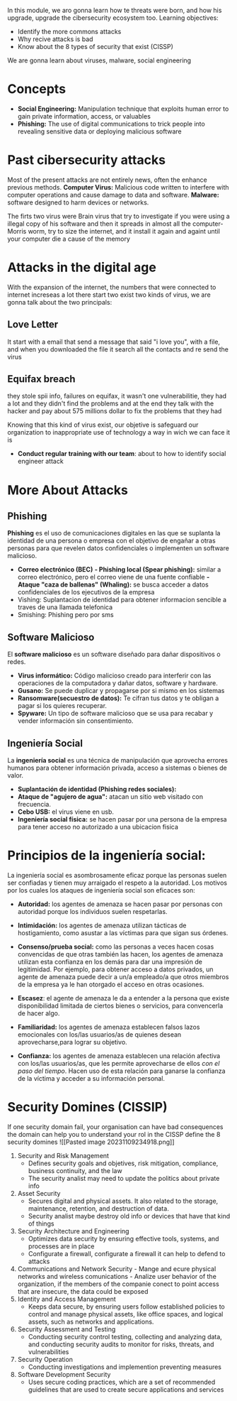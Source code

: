 In this module, we aro gonna learn how te threats were born, and how his upgrade, upgrade the cibersecurity ecosystem too.
Learning objectives:
- Identify the more commons attacks
- Why recive attacks is bad
- Know about the 8 types of security that exist (CISSP)

We are gonna learn about viruses, malware, social engineering
# Concepts
- **Social Engineering:** Manipulation technique that exploits human error to gain private information, access, or valuables
- **Phishing:** The use of digital communications to trick people into revealing sensitive data or deploying malicious software
# Past cibersecurity attacks
Most of the present attacks are not entirely news, often the enhance previous methods. 
**Computer Virus:** Malicious code written to interfere with computer operations and cause damage to data and software.
**Malware:** software designed to harm devices or networks.

The firts two virus were Brain virus that try to investigate if you were using a illegal copy of his software and then it spreads in almost all the computer-
Morris worm, try to size the internet, and it install it again and againt until your computer die a cause of the memory

# Attacks in the digital age
With the expansion of the internet, the numbers that were connected to internet increseas a lot there start two exist two kinds of virus, we are gonna talk about the two principals:
## Love Letter
It start with a email that send a message that said "i love you", with a file, and when you downloaded the file it search all the contacts and re send the virus 
## Equifax breach
they stole spii info, failures on equifax, it wasn't one vulnerabilitie, they had a lot and they didn't find the problems and at the end they talk with the hacker and pay about 575 millions dollar to fix the problems that they had

Knowing that this kind of virus exist, our objetive is safeguard our organization to  inappropriate use of technology a way in wich we can face it is
- **Conduct regular training with our team**: about to how to identify social engineer attack

# More About Attacks
## Phishing
**Phishing** es el uso de comunicaciones digitales en las que se suplanta la identidad de una persona o empresa con el objetivo de engañar a otras personas para que revelen datos confidenciales o implementen un software malicioso.
- **Correo electrónico (BEC)**
**- Phishing local (Spear phishing):** similar a correo electrónico, pero el correo viene de una fuente confiable
**- Ataque "caza de ballenas" (Whaling):** se busca acceder a datos confidenciales de los ejecutivos de la empresa
- Vishing: Suplantacion de identidad para obtener informacion sencible  a traves de una llamada telefonica
- Smishing: Phishing pero por sms
 
## Software Malicioso
El **software malicioso** es un software diseñado para dañar dispositivos o redes.
- **Virus informático:** Código malicioso creado para interferir con las operaciones de la computadora y dañar datos, software y hardware.
- **Gusano:** Se puede duplicar y propagarse por si mismo en los sistemas
- **Ransomware(secuestro de datos):** Te cifran tus datos y te obligan a pagar si los quieres recuperar.
- **Spyware:** Un tipo de software malicioso que se usa para recabar y vender información sin consentimiento.
## Ingeniería Social
La **ingeniería social** es una técnica de manipulación que aprovecha errores humanos para obtener información privada, acceso a sistemas o bienes de valor.
- **Suplantación de identidad (Phishing redes sociales):**
- **Ataque de "agujero de agua":** atacan un sitio web visitado con frecuencia.
- **Cebo USB:** el virus viene en usb.
- **Ingeniería social física:**  se hacen pasar por una persona de la empresa para tener acceso no autorizado a una ubicacion fisica

# Principios de la ingeniería social:
La ingeniería social es asombrosamente eficaz porque las personas suelen ser confiadas y tienen muy arraigado el respeto a la autoridad.
Los motivos por los cuales los ataques de ingeniería social son eficaces son:
- **Autoridad:** los agentes de amenaza se hacen pasar por personas con autoridad porque los individuos suelen respetarlas. 

- **Intimidación:** los agentes de amenaza utilizan tácticas de hostigamiento, como asustar a las víctimas para que sigan sus órdenes. 

- **Consenso/prueba social:** como las personas a veces hacen cosas convencidas de que otras también las hacen, los agentes de amenaza utilizan esta confianza en los demás para dar una impresión de legitimidad. Por ejemplo, para obtener acceso a datos privados, un agente de amenaza puede decir a un/a empleado/a que otros miembros de la empresa ya le han otorgado el acceso en otras ocasiones.

- **Escasez**: el agente de amenaza le da a entender a la persona que existe disponibilidad limitada de ciertos bienes o servicios, para convencerla de hacer algo.

- **Familiaridad:** los agentes de amenaza establecen falsos lazos emocionales con los/las usuarios/as de quienes desean aprovecharse,para lograr su objetivo.  
    
- **Confianza:** los agentes de amenaza establecen una relación afectiva con los/las usuarios/as, que les permite aprovecharse de ellos _con el paso del tiempo_. Hacen uso de esta relación para ganarse la confianza de la víctima y acceder a su información personal.

# Security Domines (CISSIP)
If one security domain fail, your organisation can have bad consequences
the domain can help you to understand your rol in the 
CISSP define the 8 security domines
![[Pasted image 20231109234918.png]]
1. Security and Risk Management
	- Defines security goals and objetives, risk mitigation, compliance, business continuity, and the law
	- The security analist may need to update the politics about private info
2. Asset Security
	- Secures digital and physical assets. It also related to the storage, maintenance, retention, and destruction of data.
	- Security analist maybe destroy old info or devices that have that kind of things
3. Security Architecture and Engineering
	-  Optimizes data security by ensuring effective tools, systems, and processes are in place
	- Configurate a firewall, configurate a firewall it can help to defend to attacks
4. Communications and Network Security
		- Mange and ecure physical networks and wireless comunications
		- Analize user behavior of the organization, if the members of the companie conect to point access that are insecure, the data could be exposed
5. Identity and Access Management
	- Keeps data secure, by ensuring users follow established policies to control and manage physical assets, like office spaces, and logical assets, such as networks and applications.
6. Security Assessment and Testing
	- Conducting security control testing, collecting and analyzing data, and conducting security audits to monitor for risks, threats, and vulnerabilities
7. Security Operation
	- Conducting investigations and implemention preventing measures
8. Software Development Security
	- Uses secure coding practices, which are a set of recommended guidelines that are used to create secure applications and services